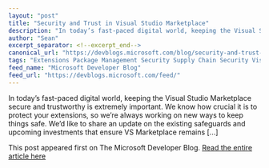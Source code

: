 ```yaml
---
layout: "post"
title: "Security and Trust in Visual Studio Marketplace"
description: "In today’s fast-paced digital world, keeping the Visual Studio Marketplace secure and trustworthy is..."
author: "Sean"
excerpt_separator: <!--excerpt_end-->
canonical_url: "https://devblogs.microsoft.com/blog/security-and-trust-in-visual-studio-marketplace"
tags: "Extensions Package Management Security Supply Chain Security Visual Studio Visual Studio Code Microsoft"
feed_name: "Microsoft Developer Blog"
feed_url: "https://devblogs.microsoft.com/feed/"
---
```


In today’s fast-paced digital world, keeping the Visual Studio Marketplace secure and trustworthy is extremely important. We know how crucial it is to protect your extensions, so we’re always working on new ways to keep things safe. We’d like to share an update on the existing safeguards and upcoming investments that ensure VS Marketplace remains [...]<!--excerpt_end-->

This post appeared first on The Microsoft Developer Blog. [Read the entire article here](https://devblogs.microsoft.com/blog/security-and-trust-in-visual-studio-marketplace)
